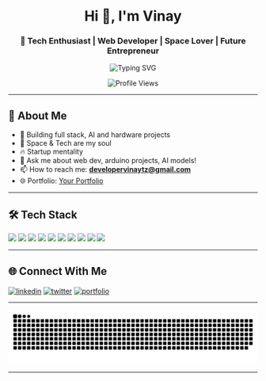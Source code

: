 <h1 align="center">Hi 👋, I'm Vinay</h1>
<h3 align="center">🚀 Tech Enthusiast | Web Developer | Space Lover | Future Entrepreneur</h3>

<p align="center">
  <img src="https://cdni.iconscout.com/illustration/premium/thumb/coder-illustration-download-in-svg-png-gif-file-formats--programmer-developer-developing-programming-businex-colorful-pack-business-illustrations-2895977.png" alt="Typing SVG" />
</p>

<p align="center">
  <img src="https://komarev.com/ghpvc/?username=YOUR-USERNAME&label=Profile%20views&color=0e75b6&style=flat" alt="Profile Views" />
</p>

---

## 🌟 About Me
- 🚀 Building full stack, AI and hardware projects
- 🌌 Space & Tech are my soul
- 🔥 Startup mentality
- 💬 Ask me about web dev, arduino projects, AI models!
- 📫 How to reach me: **developervinaytz@gmail.com**
- 🌐 Portfolio: [Your Portfolio](http://portfolioz-eight.vercel.app/)

---

## 🛠️ Tech Stack

<p align="left">
  <img src="https://img.shields.io/badge/C++-blue?style=flat&logo=c%2B%2B&logoColor=white"/>
  <img src="https://img.shields.io/badge/Python-3776AB?style=flat&logo=python&logoColor=white"/>
  <img src="https://img.shields.io/badge/JavaScript-yellow?style=flat&logo=javascript&logoColor=black"/>
  <img src="https://img.shields.io/badge/React-61DAFB?style=flat&logo=react&logoColor=black"/>
  <img src="https://img.shields.io/badge/Node.js-339933?style=flat&logo=nodedotjs&logoColor=white"/>
  <img src="https://img.shields.io/badge/Arduino-00979D?style=flat&logo=arduino&logoColor=white"/>
  <img src="https://img.shields.io/badge/Flask-black?style=flat&logo=flask&logoColor=white"/>
  <img src="https://img.shields.io/badge/MongoDB-47A248?style=flat&logo=mongodb&logoColor=white"/>
  <img src="https://img.shields.io/badge/Tailwind_CSS-38B2AC?style=flat&logo=tailwind-css&logoColor=white"/>
  <img src="https://img.shields.io/badge/Linux-FCC624?style=flat&logo=linux&logoColor=black"/>
</p>

---

## 🌐 Connect With Me

<p align="left">
<a href="https://www.linkedin.com/in/vinaytz/" target="blank"><img align="center" src="https://img.shields.io/badge/LinkedIn-blue?style=flat-square&logo=linkedin&logoColor=white" alt="linkedin" /></a>
<a href="https://twitter.com/vinaaytzz" target="blank"><img align="center" src="https://img.shields.io/badge/Twitter-blue?style=flat-square&logo=twitter&logoColor=white" alt="twitter" /></a>
<a href="http://portfolioz-eight.vercel.app/" target="blank"><img align="center" src="https://img.shields.io/badge/Portfolio-12100E?style=flat-square&logo=dev.to&logoColor=white" alt="portfolio" /></a>
</p>

---

<p align="center">
  <img src="https://github.com/Platane/snk/raw/output/github-contribution-grid-snake.svg" alt="snake animation" />
</p>

---
